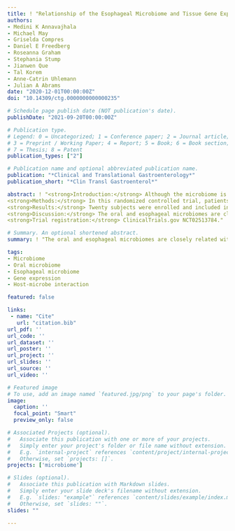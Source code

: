 ```yaml
---
title: ! "Relationship of the Esophageal Microbiome and Tissue Gene Expression and Links to the Oral Microbiome: A Randomized Clinical Trial"
authors:
- Medini K Annavajhala
- Michael May
- Griselda Compres
- Daniel E Freedberg
- Roseanna Graham
- Stephania Stump
- Jianwen Que
- Tal Korem
- Anne-Catrin Uhlemann
- Julian A Abrams
date: "2020-12-01T00:00:00Z"
doi: "10.14309/ctg.0000000000000235"

# Schedule page publish date (NOT publication's date).
publishDate: "2021-09-20T00:00:00Z"

# Publication type.
# Legend: 0 = Uncategorized; 1 = Conference paper; 2 = Journal article;
# 3 = Preprint / Working Paper; 4 = Report; 5 = Book; 6 = Book section;
# 7 = Thesis; 8 = Patent
publication_types: ["2"]

# Publication name and optional abbreviated publication name.
publication: "*Clinical and Translational Gastroenterology*"
publication_short: "*Clin Transl Gastroenterol*"

abstract: ! "<strong>Introduction:</strong> Although the microbiome is altered in various esophageal diseases, there is no direct evidence for a link between the oral or esophageal microbiome and underlying esophageal tissue. Here, we aimed to address these gaps through use of an antimicrobial mouth rinse to modify the esophageal microbiome and tissue gene expression.  
<strong>Methods:</strong> In this randomized controlled trial, patients scheduled to undergo endoscopy for clinical indications used chlorhexidine mouth rinse or no treatment for 2 weeks before endoscopy. Oral swabs and saliva were collected at baseline and at follow-up, and the esophagus was sampled on the day of endoscopy. The microbiome was analyzed by 16S rRNA gene sequencing, and esophageal tissue gene expression was ascertained by RNA-Seq.  
<strong>Results:</strong> Twenty subjects were enrolled and included in the analyses. Within individuals, the oral and esophageal microbiome composition was significantly correlated. Chlorhexidine treatment associated with significant alterations to the relative abundance of several esophageal bacterial taxa, and to expression of genes in the esophagus including reductions in periostin, claudin-18, chemokines CXCL1 and CXCL13, and several members of the tumor necrosis factor receptor superfamily. A taxon in genus Haemophilus in the esophagus also associated with significant changes in tissue gene expression.  
<strong>Discussion:</strong> The oral and esophageal microbiomes are closely related within individuals, and esophageal microbiome alterations correlate with tissue gene expression changes. The esophageal microbiome may act as an important cofactor that influences pathogenesis and outcomes of diseases such as eosinophilic esophagitis, gastroesophageal reflux, and Barrett's esophagus.  
<strong>Trial registration:</strong> ClinicalTrials.gov NCT02513784."

# Summary. An optional shortened abstract.
summary: ! "The oral and esophageal microbiomes are closely related within individuals, and esophageal microbiome alterations correlate with tissue gene expression changes."

tags:
- Microbiome
- Oral microbiome
- Esophageal microbiome
- Gene expression
- Host-microbe interaction

featured: false

links:
 - name: "Cite"
   url: "citation.bib"
url_pdf: ''
url_code: ''
url_dataset: ''
url_poster: ''
url_project: ''
url_slides: ''
url_source: ''
url_video: ''

# Featured image
# To use, add an image named `featured.jpg/png` to your page's folder. 
image:
  caption: ''
  focal_point: "Smart"
  preview_only: false

# Associated Projects (optional).
#   Associate this publication with one or more of your projects.
#   Simply enter your project's folder or file name without extension.
#   E.g. `internal-project` references `content/project/internal-project/index.md`.
#   Otherwise, set `projects: []`.
projects: ['microbiome']

# Slides (optional).
#   Associate this publication with Markdown slides.
#   Simply enter your slide deck's filename without extension.
#   E.g. `slides: "example"` references `content/slides/example/index.md`.
#   Otherwise, set `slides: ""`.
slides: ""

---
```

